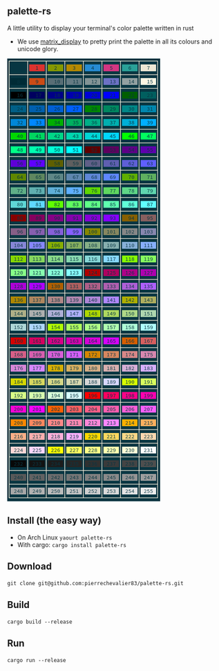 palette-rs
----------
A little utility to display your terminal's color palette written in rust
- We use [matrix_display](https://github.com/pierrechevalier83/matrix_display) to pretty print the palette in all its colours and unicode glory.

![alt tag](https://github.com/pierrechevalier83/matrix_display/blob/master/screenshots/palette.png)

Install (the easy way)
----------------------
- On Arch Linux
  `yaourt palette-rs`
- With cargo:
  `cargo install palette-rs`

Download
--------
`git clone git@github.com:pierrechevalier83/palette-rs.git`

Build
-----
`cargo build --release`

Run
---
`cargo run --release`
